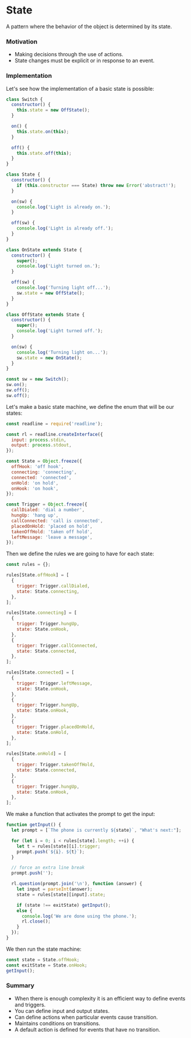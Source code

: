 # State

A pattern where the behavior of the object is determined by its state.

### Motivation

- Making decisions through the use of actions.
- State changes must be explicit or in response to an event.

### Implementation

Let's see how the implementation of a basic state is possible:

```javascript
class Switch {
  constructor() {
    this.state = new OffState();
  }

  on() {
    this.state.on(this);
  }

  off() {
    this.state.off(this);
  }
}

class State {
  constructor() {
    if (this.constructor === State) throw new Error('abstract!');
  }

  on(sw) {
    console.log('Light is already on.');
  }

  off(sw) {
    console.log('Light is already off.');
  }
}

class OnState extends State {
  constructor() {
    super();
    console.log('Light turned on.');
  }

  off(sw) {
    console.log('Turning light off...');
    sw.state = new OffState();
  }
}

class OffState extends State {
  constructor() {
    super();
    console.log('Light turned off.');
  }

  on(sw) {
    console.log('Turning light on...');
    sw.state = new OnState();
  }
}

const sw = new Switch();
sw.on();
sw.off();
sw.off();
```

Let's make a basic state machine, we define the enum that will be our states:

```javascript
const readline = require('readline');

const rl = readline.createInterface({
  input: process.stdin,
  output: process.stdout,
});

const State = Object.freeze({
  offHook: 'off hook',
  connecting: 'connecting',
  connected: 'connected',
  onHold: 'on hold',
  onHook: 'on hook',
});

const Trigger = Object.freeze({
  callDialed: 'dial a number',
  hungUp: 'hang up',
  callConnected: 'call is connected',
  placedOnHold: 'placed on hold',
  takenOffHold: 'taken off hold',
  leftMessage: 'leave a message',
});
```

Then we define the rules we are going to have for each state:

```javascript
const rules = {};

rules[State.offHook] = [
  {
    trigger: Trigger.callDialed,
    state: State.connecting,
  },
];

rules[State.connecting] = [
  {
    trigger: Trigger.hungUp,
    state: State.onHook,
  },
  {
    trigger: Trigger.callConnected,
    state: State.connected,
  },
];

rules[State.connected] = [
  {
    trigger: Trigger.leftMessage,
    state: State.onHook,
  },
  {
    trigger: Trigger.hungUp,
    state: State.onHook,
  },
  {
    trigger: Trigger.placedOnHold,
    state: State.onHold,
  },
];

rules[State.onHold] = [
  {
    trigger: Trigger.takenOffHold,
    state: State.connected,
  },
  {
    trigger: Trigger.hungUp,
    state: State.onHook,
  },
];
```

We make a function that activates the prompt to get the input:

```javascript
function getInput() {
  let prompt = [`The phone is currently ${state}`, "What's next:"];

  for (let i = 0; i < rules[state].length; ++i) {
    let t = rules[state][i].trigger;
    prompt.push(`${i}. ${t}`);
  }

  // force an extra line break
  prompt.push('');

  rl.question(prompt.join('\n'), function (answer) {
    let input = parseInt(answer);
    state = rules[state][input].state;

    if (state !== exitState) getInput();
    else {
      console.log('We are done using the phone.');
      rl.close();
    }
  });
}
```

We then run the state machine:

```javascript
const state = State.offHook;
const exitState = State.onHook;
getInput();
```

### Summary

- When there is enough complexity it is an efficient way to define events and triggers.
- You can define input and output states.
- Can define actions when particular events cause transition.
- Maintains conditions on transitions.
- A default action is defined for events that have no transition.
